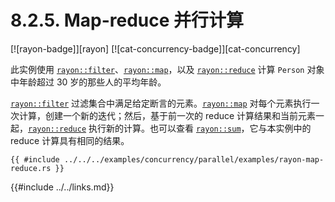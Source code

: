 # 8.2.5. Map-reduce 并行计算

[![rayon-badge]][rayon] [![cat-concurrency-badge]][cat-concurrency]

此实例使用 [`rayon::filter`]、[`rayon::map`]，以及 [`rayon::reduce`] 计算 `Person` 对象中年龄超过 30 岁的那些人的平均年龄。

[`rayon::filter`] 过滤集合中满足给定断言的元素。[`rayon::map`] 对每个元素执行一次计算，创建一个新的迭代；然后，基于前一次的 reduce 计算结果和当前元素一起，[`rayon::reduce`] 执行新的计算。也可以查看 [`rayon::sum`]，它与本实例中的 reduce 计算具有相同的结果。

```rust,edition2018
{{ #include ../../../examples/concurrency/parallel/examples/rayon-map-reduce.rs }}
```

[`rayon::filter`]: https://docs.rs/rayon/*/rayon/iter/trait.ParallelIterator.html#method.filter
[`rayon::map`]: https://docs.rs/rayon/*/rayon/iter/trait.ParallelIterator.html#method.map
[`rayon::reduce`]: https://docs.rs/rayon/*/rayon/iter/trait.ParallelIterator.html#method.reduce
[`rayon::sum`]: https://docs.rs/rayon/*/rayon/iter/trait.ParallelIterator.html#method.sum

{{#include ../../links.md}}
